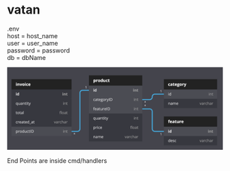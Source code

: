 # vatan
.env                    </br>
host      = host_name   </br>
user      = user_name   </br>
password  = password    </br>
db        = dbName      </br>

![alt text](https://github.com/fleimkeipa/vatan/blob/main/diagram.png?raw=true)

End Points are inside cmd/handlers
